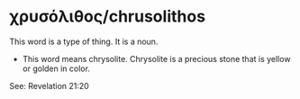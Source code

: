 # χρυσόλιθος/chrusolithos
This word is a type of thing. It is a noun.

* This word means chrysolite. Chrysolite is a precious stone that is yellow or golden in color.

See: Revelation 21:20
